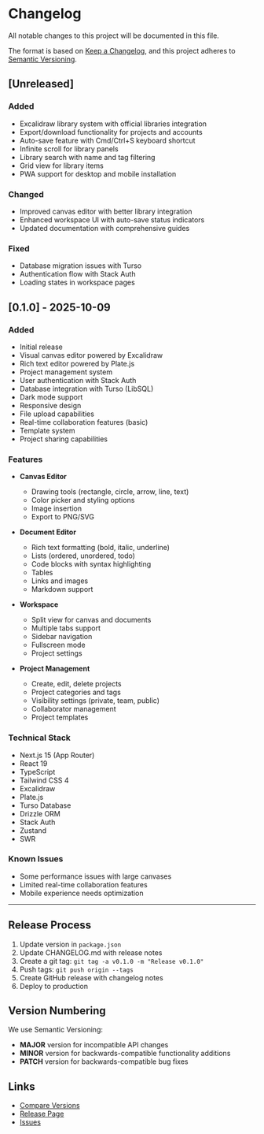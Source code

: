 # Changelog

All notable changes to this project will be documented in this file.

The format is based on [Keep a Changelog](https://keepachangelog.com/en/1.0.0/),
and this project adheres to [Semantic Versioning](https://semver.org/spec/v2.0.0.html).

## [Unreleased]

### Added
- Excalidraw library system with official libraries integration
- Export/download functionality for projects and accounts
- Auto-save feature with Cmd/Ctrl+S keyboard shortcut
- Infinite scroll for library panels
- Library search with name and tag filtering
- Grid view for library items
- PWA support for desktop and mobile installation

### Changed
- Improved canvas editor with better library integration
- Enhanced workspace UI with auto-save status indicators
- Updated documentation with comprehensive guides

### Fixed
- Database migration issues with Turso
- Authentication flow with Stack Auth
- Loading states in workspace pages

## [0.1.0] - 2025-10-09

### Added
- Initial release
- Visual canvas editor powered by Excalidraw
- Rich text editor powered by Plate.js
- Project management system
- User authentication with Stack Auth
- Database integration with Turso (LibSQL)
- Dark mode support
- Responsive design
- File upload capabilities
- Real-time collaboration features (basic)
- Template system
- Project sharing capabilities

### Features
- **Canvas Editor**
  - Drawing tools (rectangle, circle, arrow, line, text)
  - Color picker and styling options
  - Image insertion
  - Export to PNG/SVG
  
- **Document Editor**
  - Rich text formatting (bold, italic, underline)
  - Lists (ordered, unordered, todo)
  - Code blocks with syntax highlighting
  - Tables
  - Links and images
  - Markdown support

- **Workspace**
  - Split view for canvas and documents
  - Multiple tabs support
  - Sidebar navigation
  - Fullscreen mode
  - Project settings

- **Project Management**
  - Create, edit, delete projects
  - Project categories and tags
  - Visibility settings (private, team, public)
  - Collaborator management
  - Project templates

### Technical Stack
- Next.js 15 (App Router)
- React 19
- TypeScript
- Tailwind CSS 4
- Excalidraw
- Plate.js
- Turso Database
- Drizzle ORM
- Stack Auth
- Zustand
- SWR

### Known Issues
- Some performance issues with large canvases
- Limited real-time collaboration features
- Mobile experience needs optimization

---

## Release Process

1. Update version in `package.json`
2. Update CHANGELOG.md with release notes
3. Create a git tag: `git tag -a v0.1.0 -m "Release v0.1.0"`
4. Push tags: `git push origin --tags`
5. Create GitHub release with changelog notes
6. Deploy to production

## Version Numbering

We use Semantic Versioning:
- **MAJOR** version for incompatible API changes
- **MINOR** version for backwards-compatible functionality additions
- **PATCH** version for backwards-compatible bug fixes

## Links

- [Compare Versions](https://github.com/appedme/sketchflow/compare)
- [Release Page](https://github.com/appedme/sketchflow/releases)
- [Issues](https://github.com/appedme/sketchflow/issues)
